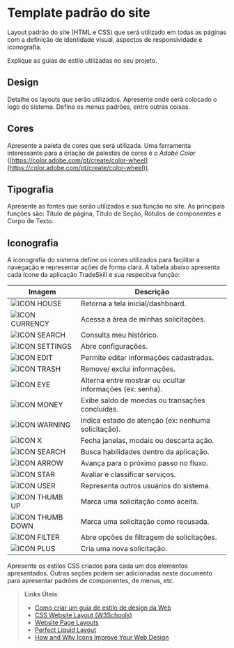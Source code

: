 # Template padrão do site

Layout padrão do site (HTML e CSS) que será utilizado em todas as páginas com a definição de identidade visual, aspectos de responsividade e iconografia.

Explique as guias de estilo utilizadas no seu projeto.

## Design

Detalhe os layouts que serão utilizados. Apresente onde será colocado o logo do sistema. Defina os menus padrões, entre outras coisas.


## Cores

Apresente a paleta de cores que será utilizada. Uma ferramenta interessante para a criação de palestas de cores é o *Adobe Color* ([https://color.adobe.com/pt/create/color-wheel](https://color.adobe.com/pt/create/color-wheel)).


## Tipografia

Apresente as fontes que serão utilizadas e sua função no site. As principais funções são: Título de página, Título de Seção, Rótulos de componentes e Corpo de Texto.


## Iconografia
A iconografia do sistema define os ícones utilizados para facilitar a navegação e representar ações de forma clara. A tabela abaixo apresenta cada ícone da aplicação TradeSkill e sua respecitva função:

| Imagem                                                                 | Descrição                                                                                                                               |
| ---------------------------------------------------------------------- | --------------------------------------------------------------------------------------------------------------------------------------- |
| ![ICON HOUSE](https://github.com/roosoars/worko/blob/main/house.svg) | Retorna a tela inicial/dashboard. |
| ![ICON CURRENCY](https://github.com/roosoars/worko/blob/main/house.svg) | Acessa a área de minhas solicitações. |
| ![ICON SEARCH](https://github.com/roosoars/worko/blob/main/house.svg) | Consulta meu histórico. |
| ![ICON SETTINGS](https://github.com/roosoars/worko/blob/main/house.svg) | Abre configurações. |
| ![ICON EDIT](https://github.com/roosoars/worko/blob/main/house.svg) | Permite editar informações cadastradas. |
| ![ICON TRASH](https://github.com/roosoars/worko/blob/main/house.svg) | Remove/ exclui informações. |
| ![ICON EYE](https://github.com/roosoars/worko/blob/main/house.svg) | Alterna entre mostrar ou ocultar informações (ex: senha). |
| ![ICON MONEY](https://github.com/roosoars/worko/blob/main/house.svg) | Exibe saldo de moedas ou transações concluídas. |
| ![ICON WARNING](https://github.com/roosoars/worko/blob/main/house.svg) | Indica estado de atenção (ex: nenhuma solicitação). |
| ![ICON X](https://github.com/roosoars/worko/blob/main/house.svg) | Fecha janelas, modais ou descarta ação. |
| ![ICON SEARCH](https://github.com/roosoars/worko/blob/main/house.svg) | Busca habilidades dentro da aplicação. |
| ![ICON ARROW](https://github.com/roosoars/worko/blob/main/house.svg) | Avança para o próximo passo no fluxo. |
| ![ICON STAR](https://github.com/roosoars/worko/blob/main/house.svg) | Avaliar e classificar serviços. |
| ![ICON USER](https://github.com/roosoars/worko/blob/main/house.svg) | Representa outros usuários do sistema. |
| ![ICON THUMB UP](https://github.com/roosoars/worko/blob/main/house.svg) | Marca uma solicitação como aceita. |
| ![ICON THUMB DOWN](https://github.com/roosoars/worko/blob/main/house.svg) | Marca uma solicitação como recusada. |
| ![ICON FILTER](https://github.com/roosoars/worko/blob/main/house.svg) | Abre opções de filtragem de solicitações. |
| ![ICON PLUS](https://github.com/roosoars/worko/blob/main/house.svg) | Cria uma nova solicitação. |




Apresente os estilos CSS criados para cada um dos elementos apresentados.
Outras seções podem ser adicionadas neste documento para apresentar padrões de componentes, de menus, etc.


> **Links Úteis**:
>
> -  [Como criar um guia de estilo de design da Web](https://edrodrigues.com.br/blog/como-criar-um-guia-de-estilo-de-design-da-web/#)
> - [CSS Website Layout (W3Schools)](https://www.w3schools.com/css/css_website_layout.asp)
> - [Website Page Layouts](http://www.cellbiol.com/bioinformatics_web_development/chapter-3-your-first-web-page-learning-html-and-css/website-page-layouts/)
> - [Perfect Liquid Layout](https://matthewjamestaylor.com/perfect-liquid-layouts)
> - [How and Why Icons Improve Your Web Design](https://usabilla.com/blog/how-and-why-icons-improve-you-web-design/)

